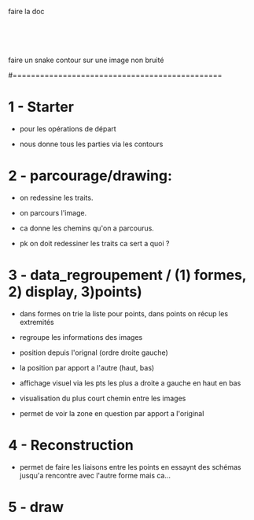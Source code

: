 






faire la doc

<br><br><br><br>
faire un snake contour sur une image non bruité



#==============================================

<h1>1 - Starter</h1>
 
 - pour les opérations de départ

 - nous donne tous les parties via les contours


<h1>2 - parcourage/drawing:</h1>

 - on redessine les traits.
 
 - on parcours l'image.
 
 - ca donne les chemins qu'on a parcourus.
 
 - pk on doit redessiner les traits ca sert a quoi ?
 
<h1>3 - data_regroupement / (1) formes, 2) display, 3)points)</h1>

 - dans formes on trie la liste pour points, dans points on récup les extremités

 - regroupe les informations des images
 
 - position depuis l'orignal (ordre droite gauche)
 
 - la position par apport a l'autre (haut, bas)

 - affichage visuel via les pts les plus a droite a gauche en haut en bas
 
 - visualisation du plus court chemin entre les images

- permet de voir la zone en question par apport a l'original


<h1>4 - Reconstruction</h1>

- permet de faire les liaisons entre les points en essaynt des schémas jusqu'a rencontre avec l'autre forme mais ca...


<h1>5 - draw</h1>


















